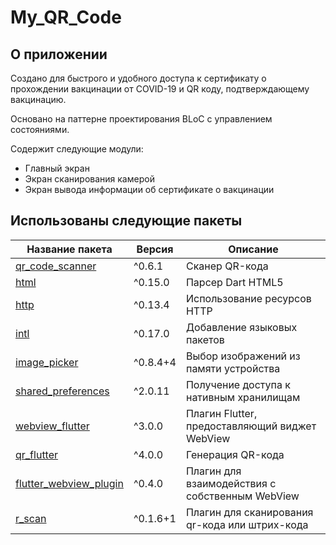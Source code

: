 # My_QR_Code

## О приложении

Создано для быстрого и удобного доступа к сертификату о прохождении вакцинации от COVID-19
и QR коду, подтверждающему вакцинацию.

Основано на паттерне проектирования BLoC с управлением состояниями.

Содержит следующие модули:

- Главный экран
- Экран сканирования камерой
- Экран вывода информации об сертификате о вакцинации

## Использованы следующие пакеты

| Название пакета                                      | Версия        | Описание                                       |
| ---------------------------------------------------- | ------------- | ---------------------------------------------- |
| [qr_code_scanner][qr_code_scanner]                   | ^0.6.1        | Сканер QR-кода                                 |
| [html][html]                                         | ^0.15.0       | Парсер Dart HTML5                              |
| [http][http]                                         | ^0.13.4       | Использование ресурсов HTTP                    |
| [intl][intl]                                         | ^0.17.0       | Добавление языковых пакетов                    |
| [image_picker][image_picker]                         | ^0.8.4+4      | Выбор изображений из памяти устройства         |
| [shared_preferences][shared_preferences]             | ^2.0.11       | Получение доступа к нативным хранилищам        |
| [webview_flutter][webview_flutter]                   | ^3.0.0        | Плагин Flutter, предоставляющий виджет WebView |
| [qr_flutter][qr_flutter]                             | ^4.0.0        | Генерация QR-кода                              |
| [flutter_webview_plugin][flutter_webview_plugin]     | ^0.4.0        | Плагин для взаимодействия с собственным WebView|
| [r_scan][r_scan]                                     | ^0.1.6+1      | Плагин для сканирования qr-кода или штрих-кода |

[qr_code_scanner]: <https://pub.dev/packages/qr_code_scanner>
[html]: <https://pub.dev/packages/html>
[http]: <https://pub.dev/packages/http>
[intl]: <https://pub.dev/packages/intl>
[image_picker]: <https://pub.dev/packages/image_picker>
[shared_preferences]: <https://pub.dev/packages/shared_preferences>
[webview_flutter]: <https://pub.dev/packages/webview_flutter>
[qr_flutter]: <https://pub.dev/packages/qr_flutter>
[flutter_webview_plugin]: <https://pub.dev/packages/flutter_webview_plugin>
[r_scan]: <https://pub.dev/packages/r_scan>

